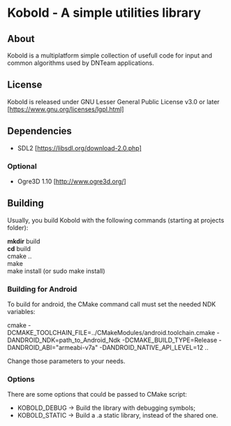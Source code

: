 # Kobold - A simple utilities library

## About
Kobold is a multiplatform simple collection of usefull code for input
and common algorithms used by DNTeam applications.

## License
Kobold is released under GNU Lesser General Public License v3.0 or later
[https://www.gnu.org/licenses/lgpl.html]

## Dependencies

 * SDL2 [https://libsdl.org/download-2.0.php]
 
### Optional
 * Ogre3D 1.10 [http://www.ogre3d.org/]

## Building

Usually, you build Kobold with the following commands (starting at projects
folder):

**mkdir** build  
**cd** build  
cmake ..  
make  
make install (or sudo make install)

### Building for Android

To build for android, the CMake command call must set the needed NDK variables:

cmake -DCMAKE\_TOOLCHAIN\_FILE=../CMakeModules/android.toolchain.cmake -DANDROID\_NDK=path\_to\_Android\_Ndk -DCMAKE\_BUILD\_TYPE=Release -DANDROID\_ABI="armeabi-v7a" -DANDROID\_NATIVE\_API\_LEVEL=12 ..

Change those parameters to your needs.

### Options

There are some options that could be passed to CMake script:

 * KOBOLD\_DEBUG -> Build the library with debugging symbols;
 * KOBOLD\_STATIC -> Build a .a static library, instead of the shared one.



